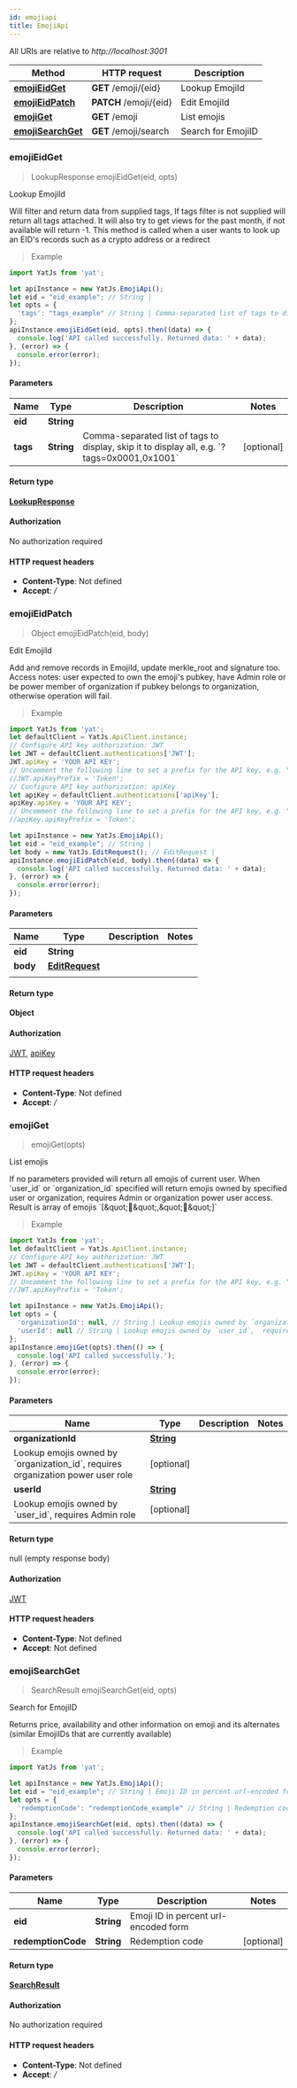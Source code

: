 ```yaml
---
id: emojiapi
title: EmojiApi
---
```


All URIs are relative to *http://localhost:3001*

Method | HTTP request | Description
------------- | ------------- | -------------
[**emojiEidGet**](EmojiApi.md#emojiEidGet) | **GET** /emoji/{eid} |  Lookup EmojiId
[**emojiEidPatch**](EmojiApi.md#emojiEidPatch) | **PATCH** /emoji/{eid} |  Edit EmojiId
[**emojiGet**](EmojiApi.md#emojiGet) | **GET** /emoji |  List emojis
[**emojiSearchGet**](EmojiApi.md#emojiSearchGet) | **GET** /emoji/search |  Search for EmojiID



### emojiEidGet

> LookupResponse emojiEidGet(eid, opts)

 Lookup EmojiId

Will filter and return data from supplied tags, If tags filter is not supplied will return all tags attached. It will also try to get views for the past month, if not available will return -1. This method is called when a user wants to look up an EID&#39;s records such as a crypto address or a redirect

> Example

```javascript
import YatJs from 'yat';

let apiInstance = new YatJs.EmojiApi();
let eid = "eid_example"; // String | 
let opts = {
  'tags': "tags_example" // String | Comma-separated list of tags to display, skip it to display all, e.g. `?tags=0x0001,0x1001`
};
apiInstance.emojiEidGet(eid, opts).then((data) => {
  console.log('API called successfully. Returned data: ' + data);
}, (error) => {
  console.error(error);
});

```

#### Parameters


Name | Type | Description  | Notes
------------- | ------------- | ------------- | -------------
**eid** | **String**|  | 
**tags** | **String**| Comma-separated list of tags to display, skip it to display all, e.g. &#x60;?tags&#x3D;0x0001,0x1001&#x60; | [optional] 

#### Return type


[**LookupResponse**](../sdk_nodejs_index#LookupResponse)


#### Authorization

No authorization required

#### HTTP request headers

- **Content-Type**: Not defined
- **Accept**: */*


### emojiEidPatch

> Object emojiEidPatch(eid, body)

 Edit EmojiId

Add and remove records in EmojiId, update merkle_root and signature too. Access notes: user expected to own the emoji&#39;s pubkey, have Admin role or be power member of organization if pubkey belongs to organization, otherwise operation will fail.

> Example

```javascript
import YatJs from 'yat';
let defaultClient = YatJs.ApiClient.instance;
// Configure API key authorization: JWT
let JWT = defaultClient.authentications['JWT'];
JWT.apiKey = 'YOUR API KEY';
// Uncomment the following line to set a prefix for the API key, e.g. "Token" (defaults to null)
//JWT.apiKeyPrefix = 'Token';
// Configure API key authorization: apiKey
let apiKey = defaultClient.authentications['apiKey'];
apiKey.apiKey = 'YOUR API KEY';
// Uncomment the following line to set a prefix for the API key, e.g. "Token" (defaults to null)
//apiKey.apiKeyPrefix = 'Token';

let apiInstance = new YatJs.EmojiApi();
let eid = "eid_example"; // String | 
let body = new YatJs.EditRequest(); // EditRequest | 
apiInstance.emojiEidPatch(eid, body).then((data) => {
  console.log('API called successfully. Returned data: ' + data);
}, (error) => {
  console.error(error);
});

```

#### Parameters


Name | Type | Description  | Notes
------------- | ------------- | ------------- | -------------
**eid** | **String**|  | 
**body** | [**EditRequest**](../sdk_nodejs_index#EditRequest)
|  | 

#### Return type

**Object**


#### Authorization

[JWT](../sdk_nodejs_index#JWT), [apiKey](../sdk_nodejs_index#apiKey)

#### HTTP request headers

- **Content-Type**: Not defined
- **Accept**: */*


### emojiGet

> emojiGet(opts)

 List emojis

If no parameters provided will return all emojis of current user. When &#x60;user_id&#x60; or &#x60;organization_id&#x60; specified will return emojis owned by specified user or organization, requires Admin or organization power user access. Result is array of emojis &#x60;[\&quot;🍗\&quot;,\&quot;🌈\&quot;]&#x60;

> Example

```javascript
import YatJs from 'yat';
let defaultClient = YatJs.ApiClient.instance;
// Configure API key authorization: JWT
let JWT = defaultClient.authentications['JWT'];
JWT.apiKey = 'YOUR API KEY';
// Uncomment the following line to set a prefix for the API key, e.g. "Token" (defaults to null)
//JWT.apiKeyPrefix = 'Token';

let apiInstance = new YatJs.EmojiApi();
let opts = {
  'organizationId': null, // String | Lookup emojis owned by `organization_id`,  requires organization power user role
  'userId': null // String | Lookup emojis owned by `user_id`,  requires Admin role
};
apiInstance.emojiGet(opts).then(() => {
  console.log('API called successfully.');
}, (error) => {
  console.error(error);
});

```

#### Parameters


Name | Type | Description  | Notes
------------- | ------------- | ------------- | -------------
**organizationId** | [**String**](../sdk_nodejs_index#)
| Lookup emojis owned by &#x60;organization_id&#x60;,  requires organization power user role | [optional] 
**userId** | [**String**](../sdk_nodejs_index#)
| Lookup emojis owned by &#x60;user_id&#x60;,  requires Admin role | [optional] 

#### Return type

null (empty response body)

#### Authorization

[JWT](../sdk_nodejs_index#JWT)

#### HTTP request headers

- **Content-Type**: Not defined
- **Accept**: Not defined


### emojiSearchGet

> SearchResult emojiSearchGet(eid, opts)

 Search for EmojiID

Returns price, availability and other information on emoji and its alternates (similar EmojiIDs that are currently available)

> Example

```javascript
import YatJs from 'yat';

let apiInstance = new YatJs.EmojiApi();
let eid = "eid_example"; // String | Emoji ID in percent url-encoded form
let opts = {
  'redemptionCode': "redemptionCode_example" // String | Redemption code
};
apiInstance.emojiSearchGet(eid, opts).then((data) => {
  console.log('API called successfully. Returned data: ' + data);
}, (error) => {
  console.error(error);
});

```

#### Parameters


Name | Type | Description  | Notes
------------- | ------------- | ------------- | -------------
**eid** | **String**| Emoji ID in percent url-encoded form | 
**redemptionCode** | **String**| Redemption code | [optional] 

#### Return type


[**SearchResult**](../sdk_nodejs_index#SearchResult)


#### Authorization

No authorization required

#### HTTP request headers

- **Content-Type**: Not defined
- **Accept**: */*

